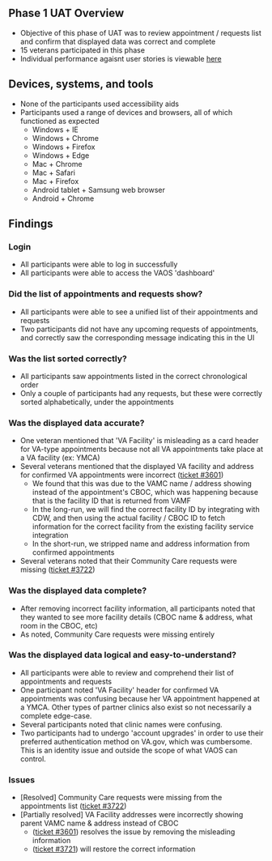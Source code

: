 ## Phase 1 UAT Overview
- Objective of this phase of UAT was to review appointment / requests list and confirm that displayed data was correct and complete
- 15 veterans participated in this phase
- Individual performance agaisnt user stories is viewable [here](./vaos-uat-results-tracker.xlsx)

## Devices, systems, and tools
- None of the participants used accessibility aids
- Participants used a range of devices and browsers, all of which functioned as expected
  - Windows + IE
  - Windows + Chrome
  - Windows + Firefox
  - Windows + Edge
  - Mac + Chrome
  - Mac + Safari
  - Mac + Firefox
  - Android tablet + Samsung web browser
  - Android + Chrome

## Findings
### Login
- All participants were able to log in successfully
- All participants were able to access the VAOS 'dashboard'

### Did the list of appointments and requests show?
- All participants were able to see a unified list of their appointments and requests
- Two participants did not have any upcoming requests of appointments, and correctly saw the corresponding message indicating this in the UI

### Was the list sorted correctly?
- All participants saw appointments listed in the correct chronological order
- Only a couple of participants had any requests, but these were correctly sorted alphabetically, under the appointments

### Was the displayed data accurate?
- One veteran mentioned that 'VA Facility' is misleading as a card header for VA-type appointments because not all VA appointments take place at a VA facility (ex: YMCA)
- Several veterans mentioned that the displayed VA facility and address for confirmed VA appointments were incorrect ([ticket #3601](https://github.com/department-of-veterans-affairs/va.gov-team/issues/3601))
  - We found that this was due to the VAMC name / address showing instead of the appointment's CBOC, which was happening because that is the facility ID that is returned from VAMF
  - In the long-run, we will find the correct facility ID by integrating with CDW, and then using the actual facility / CBOC ID to fetch information for the correct facility from the existing facility service integration
  - In the short-run, we stripped name and address information from confirmed appointments
- Several veterans noted that their Community Care requests were missing ([ticket #3722](https://github.com/department-of-veterans-affairs/va.gov-team/issues/3722))

### Was the displayed data complete?
- After removing incorrect facility information, all participants noted that they wanted to see more facility details (CBOC name & address, what room in the CBOC, etc)
- As noted, Community Care requests were missing entirely

### Was the displayed data logical and easy-to-understand?
- All participants were able to review and comprehend their list of appointments and requests
- One participant noted 'VA Facility' header for confirmed VA appointments was confusing because her VA appointment happened at a YMCA. Other types of partner clinics also exist so not necessarily a complete edge-case.
- Several participants noted that clinic names were confusing.
- Two participants had to undergo 'account upgrades' in order to use their preferred authentication method on VA.gov, which was cumbersome. This is an identity issue and outside the scope of what VAOS can control.

### Issues
- [Resolved] Community Care requests were missing from the appointments list ([ticket #3722](https://github.com/department-of-veterans-affairs/va.gov-team/issues/3722))
- [Partially resolved] VA Facility addresses were incorrectly showing parent VAMC name & address instead of CBOC
  - ([ticket #3601](https://github.com/department-of-veterans-affairs/va.gov-team/issues/3601)) resolves the issue by removing the misleading information
  - ([ticket #3721](https://github.com/department-of-veterans-affairs/va.gov-team/issues/3721)) will restore the correct information
